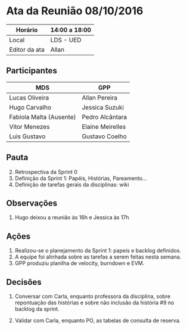 # Ata da Reunião 08/10/2016


Horário | 14:00 a 18:00|
--------|-----------------|
Local   | LDS - UED |
Editor da ata | Allan |

## Participantes

MDS           |           GPP   |
--------------|-----------------|
Lucas Oliveira|Allan Pereira    |
Hugo Carvalho |Jessica Suzuki   |
Fabíola Malta (Ausente) |Pedro Alcântara  |
Vitor Menezes |Elaine Meirelles |
Luis Gustavo  |Gustavo Coelho   |

## Pauta

2. Retrospectiva da Sprint 0
3. Definição da Sprint 1: Papéis, Histórias, Pareamento...
4. Definição de tarefas gerais da disciplinas: wiki

## Observações 

1. Hugo deixou a reunião às 16h e Jessica às 17h

## Ações

1. Realizou-se o planejamento da Sprint 1: papeis e backlog definidos.
2. A equipe foi alinhada sobre as tarefas a serem feitas nesta semana.
3. GPP produziu planilha de velocity, burndown e EVM.

## Decisões

1. Conversar com Carla, enquanto professora da disciplina, sobre repontuação das histórias e sobre não inclusão da história #9 no backlog da sprint.

2. Validar com Carla, enquanto PO, as tabelas de consulta de reserva.

